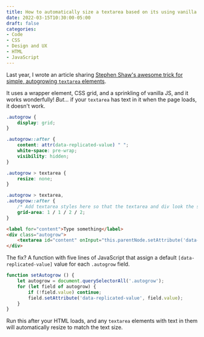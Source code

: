 ```yaml
---
title: How to automatically size a textarea based on its using vanilla JavaScript
date: 2022-03-15T10:30:00-05:00
draft: false
categories:
- Code
- CSS
- Design and UX
- HTML
- JavaScript
---
```


Last year, I wrote an article sharing [Stephen Shaw's awesome trick for simple, autogrowing `textarea` elements](/autogrowing-textareas/).

It uses a wrapper element, CSS grid, and a sprinkling of vanilla JS, and it works wonderfully! _But..._ if your `textarea` has text in it when the page loads, it doesn't work.

```css
.autogrow {
	display: grid;
}

.autogrow::after {
	content: attr(data-replicated-value) " ";
	white-space: pre-wrap;
	visibility: hidden;
}

.autogrow > textarea {
	resize: none;
}

.autogrow > textarea,
.autogrow::after {
	/* Add textarea styles here so that the textarea and div look the same */
	grid-area: 1 / 1 / 2 / 2;
}
```

```html
<label for="content">Type something</label>
<div class="autogrow">
	<textarea id="content" onInput="this.parentNode.setAttribute('data-replicated-value', this.value)"></textarea>
</div>
```

The fix? A function with five lines of JavaScript that assign a default `[data-replicated-value]` value for each `.autogrow` field.

```js
function setAutogrow () {
	let autogrow = document.querySelectorAll('.autogrow');
	for (let field of autogrow) {
		if (!field.value) continue;
		field.setAttribute('data-replicated-value', field.value);
	}
}
```

Run this after your HTML loads, and any `textarea` elements with text in them will automatically resize to match the text size.